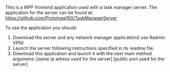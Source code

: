 This is a WPF frontend application used with a task manager server.
The application for the server can be found at: https://github.com/Prototype150/TaskManagerServer

To use the application you should:
1. Download the server and any network manager application(I use Radmin VPN)
2. Launch the server following instructions specified in its readme file.
3. Download this application and launch it with the next main method argumens: [same ip adress used for the server] [public port used for the server]
